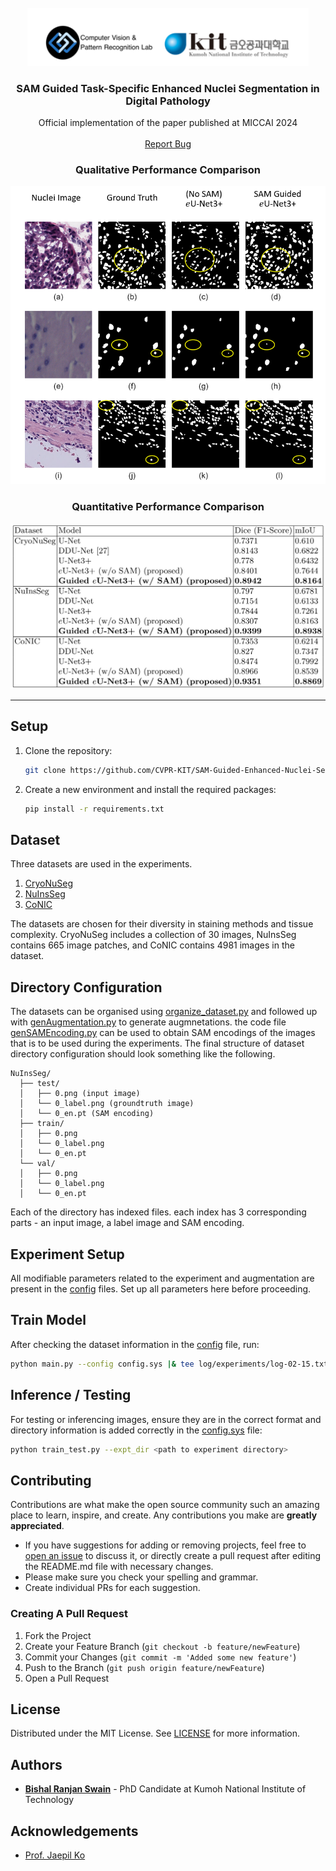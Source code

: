 <br/>
<div align="center">
  <img src="docs/static/images/labandUni.png" alt="Logo" width="450"/>
</div>

<p align="center">
  <h3 align="center">SAM Guided Task-Specific Enhanced Nuclei Segmentation in Digital Pathology</h3>

  <p align="center">
    Official implementation of the paper published at MICCAI 2024
    <br/>
    <br/>
    <a href="https://github.com/CVPR-KIT/SAM-Guided-Enhanced-Nuclei-Segmentation/issues">Report Bug</a>
  </p>
</p>

</p>

<div align="center">
  <h3> Qualitative Performance Comparison </h3>
  <img src="docs/static/images/qualitative3.png" alt="Qualitative Results" width="600"/>
</div>


<div align="center">
  <h3> Quantitative Performance Comparison </h3>
  <img src="docs/static/images/quantitative-miccai.png" alt="Performance Comparison Table" width="600"/>
</div>

***

## Setup
1. Clone the repository:
    ```bash
    git clone https://github.com/CVPR-KIT/SAM-Guided-Enhanced-Nuclei-Segmentation.git
    ```
2. Create a new environment and install the required packages:
    ```bash
    pip install -r requirements.txt
    ```
## Dataset
Three datasets are used in the experiments.
1. [CryoNuSeg](https://github.com/masih4/CryoNuSeg)
2. [NuInsSeg](https://github.com/masih4/NuInsSeg)
3. [CoNIC](https://conic-challenge.grand-challenge.org/) 

The datasets are chosen for their diversity in staining methods and tissue complexity. CryoNuSeg includes a collection of 30 images, NuInsSeg contains 665 image patches, and CoNIC contains 4981 images in the dataset.

## Directory Configuration
The datasets can be organised using [organize_dataset.py](auxilary/organize_dataset.py) and followed up with [genAugmentation.py](genAugmentation.py) to generate augmnetations. the code file [genSAMEncoding.py](genSAMEncoding.py) can be used to obtain SAM encodings of the images that is to be used during the experiments.
The final structure of dataset directory configuration should look something like the following. 

```
NuInsSeg/
  ├── test/
  │   ├── 0.png (input image)
  │   └── 0_label.png (groundtruth image)
  │   └── 0_en.pt (SAM encoding)
  ├── train/
  │   ├── 0.png
  │   └── 0_label.png
  │   └── 0_en.pt 
  └── val/
  │   ├── 0.png
  │   └── 0_label.png
  │   └── 0_en.pt 
```
Each of the directory has indexed files. each index has 3 corresponding parts - an input image, a label image and SAM encoding.

## Experiment Setup
All modifiable parameters related to the experiment and augmentation are present in the [config](configs/) files. Set up all parameters here before proceeding.

## Train Model
After checking the dataset information in the [config](configs/) file, run:
```bash
python main.py --config config.sys |& tee log/experiments/log-02-15.txt
```

## Inference / Testing
For testing or inferencing images, ensure they are in the correct format and directory information is added correctly in the [config.sys](config.sys) file:
```bash
python train_test.py --expt_dir <path to experiment directory>
```


## Contributing
Contributions are what make the open source community such an amazing place to learn, inspire, and create. Any contributions you make are **greatly appreciated**.

* If you have suggestions for adding or removing projects, feel free to [open an issue](https://github.com/CVPR-KIT/SAM-Guided-Enhanced-Nuclei-Segmentation/issues) to discuss it, or directly create a pull request after editing the README.md file with necessary changes.
* Please make sure you check your spelling and grammar.
* Create individual PRs for each suggestion.

### Creating A Pull Request
1. Fork the Project
2. Create your Feature Branch (`git checkout -b feature/newFeature`)
3. Commit your Changes (`git commit -m 'Added some new feature'`)
4. Push to the Branch (`git push origin feature/newFeature`)
5. Open a Pull Request

## License
Distributed under the MIT License. See [LICENSE](https://github.com/CVPR-KIT/NucleiSeg-in-Histopathology-Images/blob/main/LICENSE) for more information.

## Authors
* [**Bishal Ranjan Swain**](https://github.com/bluesaiyancodes) - PhD Candidate at Kumoh National Institute of Technology

## Acknowledgements
* [Prof. Jaepil Ko](http://cvpr.kumoh.ac.kr/#team)